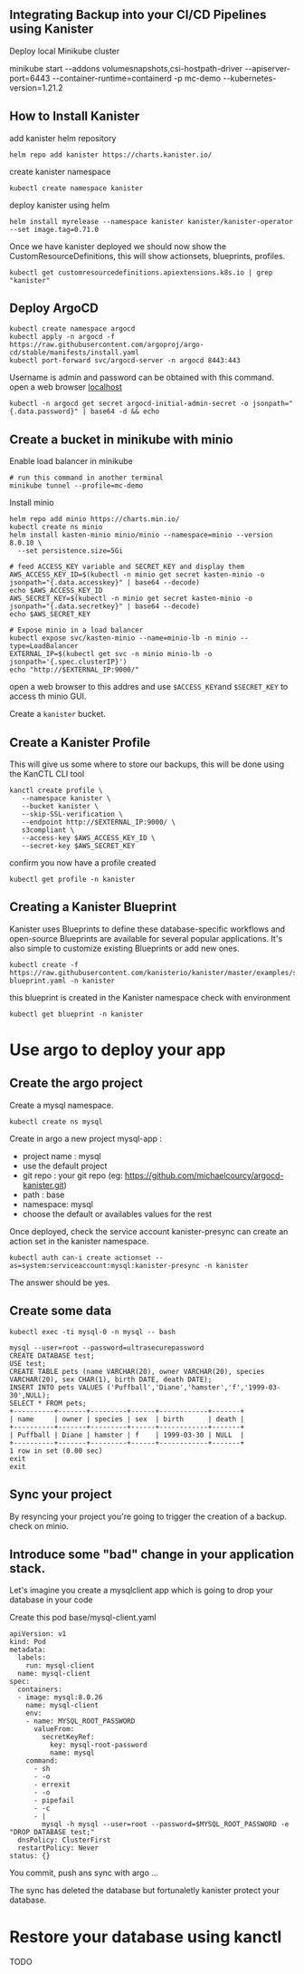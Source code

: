 ## Integrating Backup into your CI/CD Pipelines using Kanister  

Deploy local Minikube cluster 

minikube start --addons volumesnapshots,csi-hostpath-driver --apiserver-port=6443 --container-runtime=containerd -p mc-demo --kubernetes-version=1.21.2


## How to Install Kanister 

add kanister helm repository 
```
helm repo add kanister https://charts.kanister.io/
```
create kanister namespace
```
kubectl create namespace kanister 
```
deploy kanister using helm 
```
helm install myrelease --namespace kanister kanister/kanister-operator --set image.tag=0.71.0
```

Once we have kanister deployed we should now show the CustomResourceDefinitions, this will show actionsets, blueprints, profiles.

```
kubectl get customresourcedefinitions.apiextensions.k8s.io | grep "kanister"
```

## Deploy ArgoCD 

```
kubectl create namespace argocd
kubectl apply -n argocd -f https://raw.githubusercontent.com/argoproj/argo-cd/stable/manifests/install.yaml
kubectl port-forward svc/argocd-server -n argocd 8443:443
```

Username is admin and password can be obtained with this command. open a web browser [localhost](https://localhost:8443)

``` 
kubectl -n argocd get secret argocd-initial-admin-secret -o jsonpath="{.data.password}" | base64 -d && echo
```

## Create a bucket in minikube with minio

Enable load balancer in minikube 
```
# run this command in another terminal
minikube tunnel --profile=mc-demo
```

Install minio
```
helm repo add minio https://charts.min.io/
kubectl create ns minio
helm install kasten-minio minio/minio --namespace=minio --version 8.0.10 \
  --set persistence.size=5Gi

# feed ACCESS_KEY variable and SECRET_KEY and display them
AWS_ACCESS_KEY_ID=$(kubectl -n minio get secret kasten-minio -o jsonpath="{.data.accesskey}" | base64 --decode)
echo $AWS_ACCESS_KEY_ID
AWS_SECRET_KEY=$(kubectl -n minio get secret kasten-minio -o jsonpath="{.data.secretkey}" | base64 --decode)
echo $AWS_SECRET_KEY

# Expose minio in a load balancer 
kubectl expose svc/kasten-minio --name=minio-lb -n minio --type=LoadBalancer
EXTERNAL_IP=$(kubectl get svc -n minio minio-lb -o jsonpath='{.spec.clusterIP}')
echo "http://$EXTERNAL_IP:9000/"
```

open a web browser to this addres and use `$ACCESS_KEY`and `$SECRET_KEY` to access th minio GUI.

Create a `kanister` bucket.


## Create a Kanister Profile 
This will give us some where to store our backups, this will be done using the KanCTL CLI tool 

```
kanctl create profile \
   --namespace kanister \
   --bucket kanister \
   --skip-SSL-verification \
   --endpoint http://$EXTERNAL_IP:9000/ \
   s3compliant \
   --access-key $AWS_ACCESS_KEY_ID \
   --secret-key $AWS_SECRET_KEY
```

confirm you now have a profile created 
```
kubectl get profile -n kanister
```

## Creating a Kanister Blueprint 

Kanister uses Blueprints to define these database-specific workflows and open-source Blueprints are available for several popular applications. It's also simple to customize existing Blueprints or add new ones.


```
kubectl create -f https://raw.githubusercontent.com/kanisterio/kanister/master/examples/stable/mysql/mysql-blueprint.yaml -n kanister
```

this blueprint is created in the Kanister namespace check with environment

```
kubectl get blueprint -n kanister 
```

# Use argo to deploy your app

## Create the argo project

Create a mysql namespace.
``` 
kubectl create ns mysql
```

Create in argo a new project mysql-app :
- project name : mysql
- use the default project 
- git repo : your git repo (eg: https://github.com/michaelcourcy/argocd-kanister.git)
- path : base
- namespace: mysql
- choose the default or availables values for the rest

Once deployed, check the service account kanister-presync can create an action set in the kanister namespace.

```
kubectl auth can-i create actionset --as=system:serviceaccount:mysql:kanister-presync -n kanister
```

The answer should be yes.

## Create some data 

```
kubectl exec -ti mysql-0 -n mysql -- bash

mysql --user=root --password=ultrasecurepassword
CREATE DATABASE test;
USE test;
CREATE TABLE pets (name VARCHAR(20), owner VARCHAR(20), species VARCHAR(20), sex CHAR(1), birth DATE, death DATE);
INSERT INTO pets VALUES ('Puffball','Diane','hamster','f','1999-03-30',NULL);
SELECT * FROM pets;
+----------+-------+---------+------+------------+-------+
| name     | owner | species | sex  | birth      | death |
+----------+-------+---------+------+------------+-------+
| Puffball | Diane | hamster | f    | 1999-03-30 | NULL  |
+----------+-------+---------+------+------------+-------+
1 row in set (0.00 sec)
exit
exit
```

## Sync your project 

By resyncing your project you're going to trigger the creation of a backup. check on minio.

## Introduce some "bad" change in your application stack.

Let's imagine you create a mysqlclient app which is going to drop your database in your code 

Create this pod base/mysql-client.yaml 

```
apiVersion: v1
kind: Pod
metadata:
  labels:
    run: mysql-client
  name: mysql-client
spec:
  containers:
  - image: mysql:8.0.26
    name: mysql-client
    env:
    - name: MYSQL_ROOT_PASSWORD
      valueFrom:
        secretKeyRef:
          key: mysql-root-password
          name: mysql
    command: 
      - sh
      - -o
      - errexit
      - -o
      - pipefail
      - -c
      - |         
        mysql -h mysql --user=root --password=$MYSQL_ROOT_PASSWORD -e "DROP DATABASE test;"
  dnsPolicy: ClusterFirst
  restartPolicy: Never
status: {}
```

You commit, push ans sync with argo ...  

The sync has deleted the database but fortunaletly kanister protect your database.

# Restore your database using kanctl

TODO 
